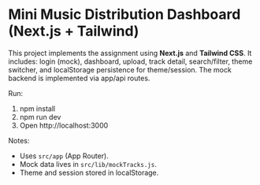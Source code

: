 # Mini Music Distribution Dashboard (Next.js + Tailwind)

This project implements the assignment using **Next.js** and **Tailwind CSS**.
It includes: login (mock), dashboard, upload, track detail, search/filter, theme switcher,
and localStorage persistence for theme/session. The mock backend is implemented via app/api routes.

Run:
1. npm install
2. npm run dev
3. Open http://localhost:3000

Notes:
- Uses `src/app` (App Router).
- Mock data lives in `src/lib/mockTracks.js`.
- Theme and session stored in localStorage.
